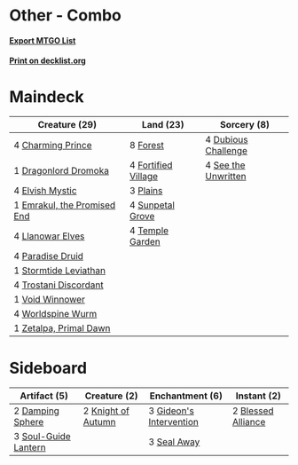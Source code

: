 # Other - Combo

#### [Export MTGO List](../collection/Other%20-%20Combo/Other%20-%20Combo.txt)
#### [Print on decklist.org](http://decklist.org/?deckmain=4%09Charming%20Prince%0A1%09Dragonlord%20Dromoka%0A4%09Dubious%20Challenge%0A4%09Elvish%20Mystic%0A1%09Emrakul,%20the%20Promised%20End%0A8%09Forest%0A4%09Fortified%20Village%0A4%09Llanowar%20Elves%0A4%09Paradise%20Druid%0A3%09Plains%0A4%09See%20the%20Unwritten%0A1%09Stormtide%20Leviathan%0A4%09Sunpetal%20Grove%0A4%09Temple%20Garden%0A4%09Trostani%20Discordant%0A1%09Void%20Winnower%0A4%09Worldspine%20Wurm%0A1%09Zetalpa,%20Primal%20Dawn&deckside=2%09Blessed%20Alliance%0A2%09Damping%20Sphere%0A3%09Gideon's%20Intervention%0A2%09Knight%20of%20Autumn%0A3%09Seal%20Away%0A3%09Soul-Guide%20Lantern)
# Maindeck

|                                            Creature (29)                                             |                                          Land (23)                                           |                                         Sorcery (8)                                          |
|------------------------------------------------------------------------------------------------------|----------------------------------------------------------------------------------------------|----------------------------------------------------------------------------------------------|
|4 [Charming Prince](http://gatherer.wizards.com/Pages/Card/Details.aspx?multiverseid=472970)          |8 [Forest](http://gatherer.wizards.com/Pages/Card/Details.aspx?multiverseid=439860)           |4 [Dubious Challenge](http://gatherer.wizards.com/Pages/Card/Details.aspx?multiverseid=417725)|
|1 [Dragonlord Dromoka](http://gatherer.wizards.com/Pages/Card/Details.aspx?multiverseid=394547)       |4 [Fortified Village](http://gatherer.wizards.com/Pages/Card/Details.aspx?multiverseid=410042)|4 [See the Unwritten](http://gatherer.wizards.com/Pages/Card/Details.aspx?multiverseid=386658)|
|4 [Elvish Mystic](http://gatherer.wizards.com/Pages/Card/Details.aspx?multiverseid=389499)            |3 [Plains](http://gatherer.wizards.com/Pages/Card/Details.aspx?multiverseid=439856)           |                                                                                              |
|1 [Emrakul, the Promised End](http://gatherer.wizards.com/Pages/Card/Details.aspx?multiverseid=414295)|4 [Sunpetal Grove](http://gatherer.wizards.com/Pages/Card/Details.aspx?multiverseid=420946)   |                                                                                              |
|4 [Llanowar Elves](http://gatherer.wizards.com/Pages/Card/Details.aspx?multiverseid=129626)           |4 [Temple Garden](http://gatherer.wizards.com/Pages/Card/Details.aspx?multiverseid=405112)    |                                                                                              |
|4 [Paradise Druid](http://gatherer.wizards.com/Pages/Card/Details.aspx?multiverseid=461098)           |                                                                                              |                                                                                              |
|1 [Stormtide Leviathan](http://gatherer.wizards.com/Pages/Card/Details.aspx?multiverseid=205029)      |                                                                                              |                                                                                              |
|4 [Trostani Discordant](http://gatherer.wizards.com/Pages/Card/Details.aspx?multiverseid=452958)      |                                                                                              |                                                                                              |
|1 [Void Winnower](http://gatherer.wizards.com/Pages/Card/Details.aspx?multiverseid=402093)            |                                                                                              |                                                                                              |
|4 [Worldspine Wurm](http://gatherer.wizards.com/Pages/Card/Details.aspx?multiverseid=253575)          |                                                                                              |                                                                                              |
|1 [Zetalpa, Primal Dawn](http://gatherer.wizards.com/Pages/Card/Details.aspx?multiverseid=439687)     |                                                                                              |                                                                                              |


# Sideboard

|                                         Artifact (5)                                          |                                        Creature (2)                                         |                                         Enchantment (6)                                          |                                         Instant (2)                                         |
|-----------------------------------------------------------------------------------------------|---------------------------------------------------------------------------------------------|--------------------------------------------------------------------------------------------------|---------------------------------------------------------------------------------------------|
|2 [Damping Sphere](http://gatherer.wizards.com/Pages/Card/Details.aspx?multiverseid=443101)    |2 [Knight of Autumn](http://gatherer.wizards.com/Pages/Card/Details.aspx?multiverseid=452933)|3 [Gideon's Intervention](http://gatherer.wizards.com/Pages/Card/Details.aspx?multiverseid=426717)|2 [Blessed Alliance](http://gatherer.wizards.com/Pages/Card/Details.aspx?multiverseid=414302)|
|3 [Soul-Guide Lantern](http://gatherer.wizards.com/Pages/Card/Details.aspx?multiverseid=476488)|                                                                                             |3 [Seal Away](http://gatherer.wizards.com/Pages/Card/Details.aspx?multiverseid=442919)            |                                                                                             |

